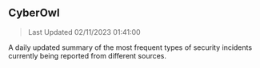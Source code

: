 ## CyberOwl 
> Last Updated 02/11/2023 01:41:00 


A daily updated summary of the most frequent types of security incidents currently being reported from different sources.

